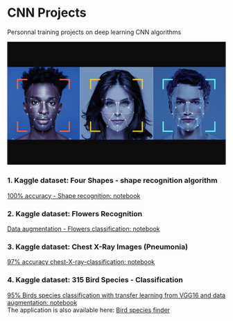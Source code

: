# CNN Projects
Personnal training projects on deep learning CNN algorithms

![CNN](images/facialrecognition.png)

### 1.  Kaggle dataset: Four Shapes - shape recognition algorithm
<a href="https://www.kaggle.com/victorbnnt/100-accuracy-shape-recognition" target="_blank">
100% accuracy - Shape recognition: notebook</a>

### 2.  Kaggle dataset: Flowers Recognition
<a href="https://www.kaggle.com/victorbnnt/data-augmentation-flowers-classification" target="_blank">
Data augmentation - Flowers classification: notebook</a>

### 3.  Kaggle dataset: Chest X-Ray Images (Pneumonia)
<a href="https://www.kaggle.com/victorbnnt/97-accuracy-chest-x-ray-classification" target="_blank">
97% accuracy chest-X-ray-classification: notebook</a>

### 4.  Kaggle dataset: 315 Bird Species - Classification
<a href="https://www.kaggle.com/victorbnnt/95-accuracy-on-315-birds-species" target="_blank">
95% Birds species classification with transfer learning from VGG16 and data augmentation: notebook</a><br/>
The application is also available here: <a href="https://bluejay-c7humgbxkq-ew.a.run.app" target="_blank">Bird species finder</a>


